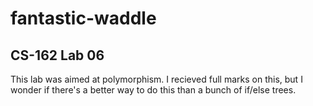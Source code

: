 # fantastic-waddle
## CS-162 Lab 06

This lab was aimed at polymorphism. I recieved full marks on this, but I wonder if there's a better way to do this than a bunch of if/else trees.
